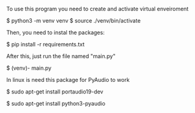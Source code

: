 To use this program you need to create and activate virtual enveiroment

$ python3 -m venv venv
$ source ./venv/bin/activate

Then, you need to instal the packages:

$ pip install -r requirements.txt

After this, just run the file named "main.py"

$ (venv)- main.py

In linux is need this package for PyAudio to work

$ sudo apt-get install portaudio19-dev

$ sudo apt-get install python3-pyaudio
